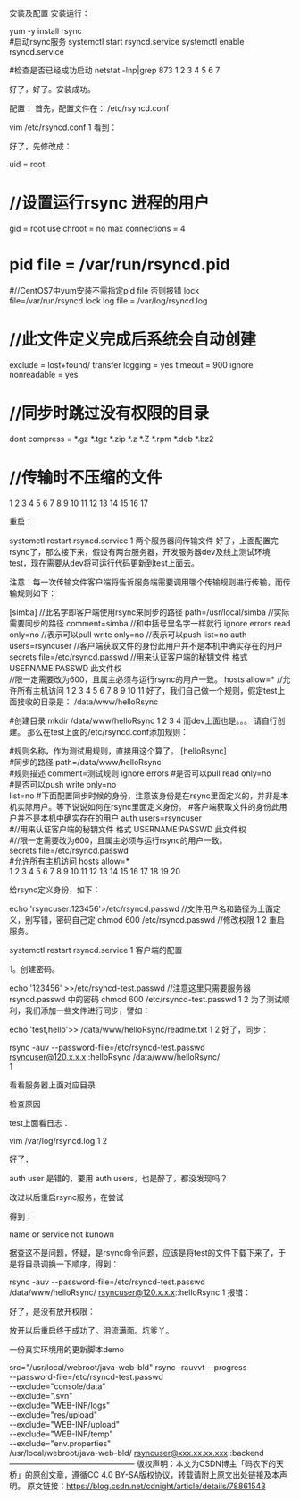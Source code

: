 安装及配置
安装运行：

yum -y install rsync  
#启动rsync服务
systemctl start rsyncd.service
systemctl enable rsyncd.service

#检查是否已经成功启动
netstat -lnp|grep 873
1
2
3
4
5
6
7

好了，好了。安装成功。

配置：
首先，配置文件在：
/etc/rsyncd.conf

vim /etc/rsyncd.conf
1
看到：



好了，先修改成：

 uid = root                              
 # //设置运行rsync 进程的用户
 gid = root
 use chroot = no
 max connections = 4
# pid file = /var/run/rsyncd.pid        
#//CentOS7中yum安装不需指定pid file 否则报错
 lock file=/var/run/rsyncd.lock
 log file = /var/log/rsyncd.log     
 # //此文件定义完成后系统会自动创建
 exclude = lost+found/
 transfer logging = yes
 timeout = 900
 ignore nonreadable = yes         
 # //同步时跳过没有权限的目录
 dont compress   = *.gz *.tgz *.zip *.z *.Z *.rpm *.deb *.bz2          
 #  //传输时不压缩的文件
1
2
3
4
5
6
7
8
9
10
11
12
13
14
15
16
17


重启：

systemctl restart rsyncd.service
1
两个服务器间传输文件
好了，上面配置完rsync了，那么接下来，假设有两台服务器，开发服务器dev及线上测试环境test，现在需要从dev将可运行代码更新到test上面去。

注意：每一次传输文件客户端将告诉服务端需要调用哪个传输规则进行传输，而传输规则如下：

[simba]          //此名字即客户端使用rsync来同步的路径
path=/usr/local/simba    //实际需要同步的路径
comment=simba    //和中括号里名字一样就行
ignore errors
read only=no   //表示可以pull 
write only=no      //表示可以push
list=no
auth users=rsyncuser    //客户端获取文件的身份此用户并不是本机中确实存在的用户
secrets file=/etc/rsyncd.passwd     //用来认证客户端的秘钥文件 格式 USERNAME:PASSWD 此文件权       
                                                        //限一定需要改为600，且属主必须与运行rsync的用户一致。
hosts allow=*    //允许所有主机访问
1
2
3
4
5
6
7
8
9
10
11
好了，我们自己做一个规则，假定test上面接收的目录是： /data/www/helloRsync


#创建目录
mkdir  /data/www/helloRsync
1
2
3
4
而dev上面也是。。。
请自行创建。
那么在test上面的/etc/rsyncd.conf添加规则：

#规则名称，作为测试用规则，直接用这个算了。
[helloRsync]          
#同步的路径
path=/data/www/helloRsync    
#规则描述
comment=测试规则
ignore errors
#是否可以pull
read only=no    
#是否可以push
write only=no      
list=no
#下面配置同步时候的身份，注意该身份是在rsync里面定义的，并非是本机实际用户。等下说说如何在rsync里面定义身份。
#客户端获取文件的身份此用户并不是本机中确实存在的用户
auth users=rsyncuser    
#//用来认证客户端的秘钥文件 格式 USERNAME:PASSWD 此文件权     
#//限一定需要改为600，且属主必须与运行rsync的用户一致。  
secrets file=/etc/rsyncd.passwd                                                             
#允许所有主机访问
hosts allow=*    
1
2
3
4
5
6
7
8
9
10
11
12
13
14
15
16
17
18
19
20


给rsync定义身份，如下：

echo 'rsyncuser:123456'>/etc/rsyncd.passwd   //文件用户名和路径为上面定义，别写错，密码自己定
chmod 600 /etc/rsyncd.passwd        //修改权限
1
2
重启服务。

systemctl restart rsyncd.service
1
客户端的配置

1。创建密码。

echo '123456' >>/etc/rsyncd-test.passwd     //注意这里只需要服务器rsyncd.passwd 中的密码
chmod 600 /etc/rsyncd-test.passwd
1
2
为了测试顺利，我们添加一些文件进行同步，譬如：

echo 'test,hello'>> /data/www/helloRsync/readme.txt
1
2
好了，同步：

rsync -auv --password-file=/etc/rsyncd-test.passwd rsyncuser@120.x.x.x::helloRsync /data/www/helloRsync/   
1


看看服务器上面对应目录



检查原因



test上面看日志：

vim  /var/log/rsyncd.log 
1
2


好了，



auth user 是错的，要用 auth users，也是醉了，都没发现吗？

改过以后重启rsync服务，在尝试

得到：



name or service not kunown

据查这不是问题，怀疑，是rsync命令问题，应该是将test的文件下载下来了，于是将目录调换一下顺序，得到：

rsync -auv --password-file=/etc/rsyncd-test.passwd  /data/www/helloRsync/ rsyncuser@120.x.x.x::helloRsync 
1
报错：


好了，是没有放开权限：




放开以后重启终于成功了。泪流满面。坑爹丫。

一份真实环境用的更新脚本demo

src="/usr/local/webroot/java-web-bld"
rsync -rauvvt --progress \
--password-file=/etc/rsyncd-test.passwd \
--exclude="console/data" \
--exclude=".svn" \
--exclude="WEB-INF/logs" \
--exclude="res/upload" \
--exclude="WEB-INF/upload" \
--exclude="WEB-INF/temp" \
--exclude="env.properties" \
/usr/local/webroot/java-web-bld/ rsyncuser@xxx.xx.xx.xxx::backend
————————————————
版权声明：本文为CSDN博主「码农下的天桥」的原创文章，遵循CC 4.0 BY-SA版权协议，转载请附上原文出处链接及本声明。
原文链接：https://blog.csdn.net/cdnight/article/details/78861543